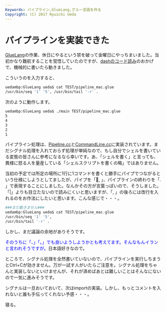 ```yaml
---
Keywords: パイプライン,GlueLang,グルー言語を作る
Copyright: (C) 2017 Ryuichi Ueda
---
```


# パイプラインを実装できた
<a href="https://github.com/ryuichiueda/GlueLang" target="_blank">GlueLang</a>の作業、休日にやるという禁を破って金曜日にやっちまいました。当初かなり難航することを覚悟していたのですが、<a href="/?page=04346" title="dash/src/eval.h, eval.c" target="_blank">dashのコード読み</a>のおかげで、機械的に書いたら動きました。

こういうのを入力すると、
```bash
uedambp:GlueLang ueda$ cat TEST/pipeline_mac.glue 
/usr/bin/seq '1' '5', /usr/bin/tail '-r' .
```
<!--more-->
次のように動作します。
```bash
uedambp:GlueLang ueda$ ./main TEST/pipeline_mac.glue 
5
4
3
2
1
```

パイプライン処理は、<a href="https://github.com/ryuichiueda/GlueLang/blob/master/Pipeline.cc" target="_blank">Pipeline.cc</a>と<a href="https://github.com/ryuichiueda/GlueLang/blob/master/CommandLine.cc" target="_blank">CommandLine.cc</a>に実装されています。まだシグナル処理を入れておらず処理が単純なので、もし自分でシェルを書いている変態の皆さんに参考になるなら幸いです。あ、「シェルを書く」と言っても、異様に怒る人を量産している「シェルスクリプトを書くの略」ではありません。


当初の予定では所定の場所に1行に1コマンドを書くと勝手にパイプでつながるという仕様にしようとしてましたが、パイプを「, 」、パイプラインの終わりを「. 」で表現することにしました。なんかその方が言葉っぽいので、そうしました。「|」よりも目立たないので読みにくいと思いますが、「, 」の後ろには改行を入れるのをお作法にしたいと思います。こんな感じで・・・。
```bash
###まだ動きません###
uedambp:GlueLang ueda$ cat TEST/pipeline_mac.glue 
/usr/bin/seq '1' '5',
/usr/bin/tail '-r' .
```
しかし、まだ議論の余地がありそうです。

<span style="color:blue">そのうちに「、」「。」でも良いようしようかとも考えてます。そんなもんイランと言われそうですが。</span>日本語好きなので。

ところで、シグナル処理を全然書いていないので、パイプラインを実行しちまうとCtrl+Cが効きません。万が一試す人がいたらご注意を。シグナル処理をちゃんと実装しないといけませんが、それが済めばあとは難しいことはそんなにないので一気に進みそうです。

シグナルは一旦おいておいて、次はimportの実装。しかし、もっとコメントを入れないと誰も手伝ってくれない予感・・・。


寝る。
